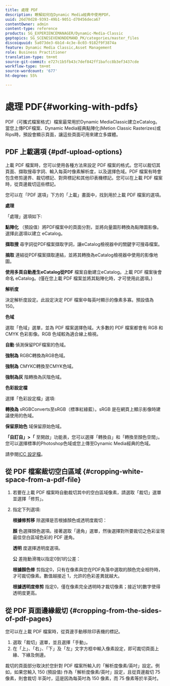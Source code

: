 ```yaml
---
title: 處理 PDF
description: 瞭解如何在Dynamic Media經典中使用PDF。
uuid: 26d70d28-9393-49b1-9051-d70456deca67
contentOwner: admin
content-type: reference
products: SG_EXPERIENCEMANAGER/Dynamic-Media-Classic
geptopics: SG_SCENESEVENONDEMAND_PK/categories/master_files
discoiquuid: 5a073de3-6b1d-4c3e-8c03-9182f9f3874a
feature: Dynamic Media Classic,Asset Management
role: Business Practitioner
translation-type: tm+mt
source-git-commit: e727c1b5fb43c7def842ff1bafcc8b3ef3437cde
workflow-type: tm+mt
source-wordcount: '677'
ht-degree: 55%

---
```



# 處理 PDF{#working-with-pdfs}

PDF（可攜式檔案格式）檔案最常用於Dynamic MediaClassic建立eCatalog。 當您上傳PDF檔案、Dynamic Media經典點陣化(Metion Classic Rasterizes)或Rips時，預設會顯示頁面，讓這些頁面可用來建立多媒體。

## PDF 上載選項 {#pdf-upload-options}

上載 PDF 檔案時，您可以使用各種方法來設定 PDF 檔案的格式。您可以裁切其頁面、擷取搜尋字詞、輸入每英吋像素解析度，以及選擇色域。PDF 檔案有時會包含修剪邊界、裁切標記、對齊標記和其他印表機標記。您可以在上載 PDF 檔案時，從頁邊裁切這些標記。

您可以在「PDF 選項」下方的「上載」畫面中，找到用於上載 PDF 檔案的選項。

**處理**

「處理」選項如下:

**點陣化** （預設值）將PDF檔案中的頁面分割，並將向量圖形轉換為點陣圖影像。選擇此選項以建立 eCatalog。

**擷取搜** 尋字詞從PDF檔案擷取字詞，讓eCatalog檢視器中的關鍵字可搜尋檔案。

**摘取** 連結從PDF檔案擷取連結，並將其轉換為eCatalog檢視器中使用的影像地圖。

**使用多頁自動產生eCatalog從PDF** 檔案自動建立eCatalog。上載 PDF 檔案後會命名 eCatalog。(僅在您上載 PDF 檔案並將其點陣化時，才可使用此選項。)

**解析度**

決定解析度設定。此設定決定 PDF 檔案中每英吋顯示的像素多寡。預設值為 150。

**色域**

選取「色域」選單，並為 PDF 檔案選擇色域。大多數的 PDF 檔案都會有 RGB 和 CMYK 色彩影像。RGB 色域較為適合線上檢視。

**自動** 偵測保留PDF檔案的色域。

**強制為** RGBC轉換為RGB色域。

**強制為** CMYKC轉換至CMYK色域。

**強制為灰** 階轉換為灰階色域。

**色彩設定檔**

選擇「色彩設定檔」選項:

**轉換為** sRGBConverts至sRGB（標準紅綠藍）。sRGB 是在網頁上顯示影像時建議使用的色域。

**保留原始色** 域保留原始色域。

**「自訂自」>「** 至開啟」功能表，您可以選擇「轉換自」和「轉換至顏色空間」。您可以選擇標準的Photoshop色域或您上傳至Dynamic Media經典的色域。

請參閱[ICC 設定檔](icc-profiles.md#icc_profiles)。

## 從 PDF 檔案裁切空白區域 {#cropping-white-space-from-a-pdf-file}

1. 若要在上載 PDF 檔案時自動裁切其中的空白區域像素，請選取「裁切」選單並選擇「修剪」。
1. 指定下列選項:

   **根據修剪移** 除選擇是否根據顏色或透明度裁切：

   **顏** 色選擇顏色選項。接著選取「邊角」選單，然後選擇對所要裁切之色彩呈現最佳空白區域色彩的 PDF 邊角。

   **透明** 度選擇透明度選項。

   **公** 差拖動滑塊以指定0到1的公差：

   **根據顏色修** 剪指定0，只有在像素與您在PDF角落中選取的顏色完全相符時，才可裁切像素。數值越接近 1，允許的色彩差異就越大。

   **根據透明度修剪** 指定0，僅在像素完全透明時才裁切像素；接近1的數字使得透明度更高。

## 從 PDF 頁面邊緣裁切 {#cropping-from-the-sides-of-pdf-pages}

您可以在上載 PDF 檔案時，從頁邊手動移除印表機的標記。

1. 選取「裁切」選單，並且選擇「手動」。
1. 在「上」、「右」、「下」及「左」文字方框中輸入像素設定，即可裁切頁面上緣、下緣及側邊。

裁切的頁面部分取決於您針對 PDF 檔案所輸入的「解析度像素/英吋」設定。例如，如果您輸入 150 (預設值) 作為「解析度像素/英吋」設定，且從頁邊裁切 75 像素，則會裁切 半英吋，這是因為每英吋為 150 像素，而 75 像素等於半英吋。

